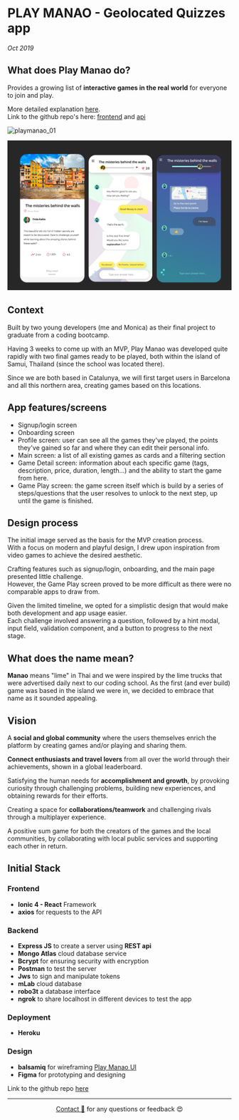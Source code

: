 # PLAY MANAO - Geolocated Quizzes app

_Oct 2019_

## What does Play Manao do?

Provides a growing list of **interactive games in the real world** for everyone to join and play.

More detailed explanation [here](/docs/projects/playmanao-doc.md).  
Link to the github repo's here: [frontend](https://github.com/lydialawli/manao-ionic/) and [api](https://github.com/MonicaRiera/manao-api)

![playmanao_01](./assets/playmanao_01.png)

![playmanao_02](./assets/play-manao-v02.png)

## Context

Built by two young developers (me and Monica) as their final project to graduate from a coding bootcamp.

Having 3 weeks to come up with an MVP, Play Manao was developed quite rapidly with two final games ready to be played, both within the island of Samui, Thailand (since the school was located there).

Since we are both based in Catalunya, we will first target users in Barcelona and all this northern area, creating games based on this locations.

## App features/screens

- Signup/login screen
- Onboarding screen
- Profile screen: user can see all the games they've played, the points they've gained so far and where they can edit their personal info.
- Main screen: a list of all existing games as cards and a filtering section
- Game Detail screen: information about each specific game (tags, description, price, duration, length...) and the ability to start the game from here.
- Game Play screen: the game screen itself which is build by a series of steps/questions that the user resolves to unlock to the next step, up until the game is finished.

## Design process

The initial image served as the basis for the MVP creation process.  
With a focus on modern and playful design, I drew upon inspiration from video games to achieve the desired aesthetic. 

Crafting features such as signup/login, onboarding, and the main page presented little challenge.   
However, the Game Play screen proved to be more difficult as there were no comparable apps to draw from. 

Given the limited timeline, we opted for a simplistic design that would make both development and app usage easier.   
Each challenge involved answering a question, followed by a hint modal, input field, validation component, and a button to progress to the next stage.

## What does the name mean?

**Manao** means "lime" in Thai and we were inspired by the lime trucks that were advertised daily next to our coding school.
As the first (and ever build) game was based in the island we were in, we decided to embrace that name as it sounded appealing.

## Vision

A **social and global community** where the users themselves enrich the platform by creating games and/or playing and sharing them.  

**Connect enthusiasts and travel lovers** from all over the world through their achievements, shown in a global leaderboard.

Satisfying the human needs for **accomplishment and growth**, by provoking curiosity through challenging problems, building new experiences, and obtaining rewards for their efforts.

Creating a space for **collaborations/teamwork** and challenging rivals through a multiplayer experience.

A positive sum game for both the creators of the games and the local communities, by collaborating with local public services and supporting each other in return.

## Initial Stack

### Frontend

- **Ionic 4 - React** Framework
- **axios** for requests to the API

### Backend

- **Express JS** to create a server using **REST api**
- **Mongo Atlas** cloud database service
- **Bcrypt** for ensuring security with encryption
- **Postman** to test the server
- **Jws** to sign and manipulate tokens
- **mLab** cloud database
- **robo3t** a database interface
- **ngrok** to share localhost in different devices to test the app

### Deployment

- **Heroku**

### Design

- **balsamiq** for wireframing [Play Manao UI](https://balsamiq.cloud/sigbohx/pv2juht)
- **Figma** for prototyping and designing

<!-- ## Road map

![manao-ui](./assets/pm-roadmap-01.png)

--- -->

Link to the github repo [here](https://github.com/lydialawli/manao-ionic/)

---
  
<div style="text-align: center;">

[Contact 🐨](docs/aboutLy.md) for any questions or feedback 😍 

</div>